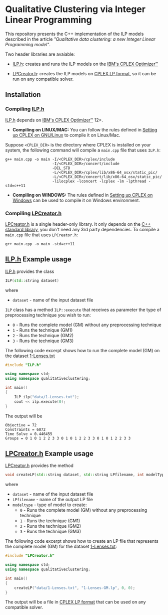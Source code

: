 # Qualitative Clustering via Integer Linear Programming

This repository presents the C++ implementation of the ILP models described in the article _"Qualitative data clustering: a new Integer Linear Programming model"_. 

Two header libraries are avaiable:

* [ILP.h](ILP.h): creates and runs the ILP models on the [IBM's CPLEX Optimizer™](http://www.ibm.com/software/commerce/optimization/cplex-optimizer/)

* [LPCreator.h](LPCreator.h): creates the ILP models on [CPLEX LP format](https://www.ibm.com/support/knowledgecenter/SSSA5P_12.5.0/ilog.odms.cplex.help/CPLEX/FileFormats/topics/LP.html), so it can be run on any compatible solver.

Installation
------------

### Compiling [ILP.h](ILP.h)

[ILP.h](ILP.h) depends on [IBM's CPLEX Optimizer™](http://www.ibm.com/software/commerce/optimization/cplex-optimizer/) 12>. 

* **Compiling on LINUX/MAC:** You can follow the rules defined in [Setting up CPLEX on GNU/Linux](https://www.ibm.com/support/knowledgecenter/SSSA5P_12.7.1/ilog.odms.cplex.help/CPLEX/GettingStarted/topics/set_up/GNU_Linux.html)
to compile it on Linux/Mac. 

Suppose `<CPLEX_DIR>` is the directory where CPLEX is installed on your system, the following command will compile a `main.cpp` file that uses `ILP.h`: 

```
g++ main.cpp -o main -I/<CPLEX_DIR>/cplex/include 
                     -I/<CPLEX_DIR>/concert/include
                     -DIL_STD 
                     -L/<CPLEX_DIR>/cplex/lib/x86-64_osx/static_pic/ 
                     -L/<CPLEX_DIR>/concert/lib/x86-64_osx/static_pic/ 
                     -lilocplex -lconcert -lcplex -lm -lpthread -std=c++11
```

* **Compiling on WINDOWS:** The rules defined in [Setting up CPLEX on Windows](https://www.ibm.com/support/knowledgecenter/SSSA5P_12.7.1/ilog.odms.cplex.help/CPLEX/GettingStarted/topics/set_up/Windows.html) can be used to compile it on Windows environment.

### Compiling [LPCreator.h](LPCreator.h)

[LPCreator.h](LPCreator.h) is a single header-only library. It only depends on the [C++ standard library](http://en.cppreference.com/w/cpp/header), you don't need any 3rd party dependencies. To compile a `main.cpp` file that uses `LPCreator.h`:

```
g++ main.cpp -o main -std=c++11
```

[ILP.h](ILP.h)  Example usage 
-------------

[ILP.h](ILP.h) provides the class 

```c++
ILP(std::string dataset)
```
where 
 - `dataset` - name of the input dataset file
 
`ILP` class has a method `ILP::execute` that receives as parameter the type of preprocessing technique you wish to run:
 - `0` - Runs the complete model (GM) without any preprocessing technique
 - `1` - Runs the technique (GM1)
 - `2` - Runs the technique (GM2)
 - `3` - Runs the technique (GM3)
 
 The following code excerpt shows how to run the complete model (GM) on the dataset [1-Lenses.txt](data/1-Lenses.txt)

```c++
#include "ILP.h"

using namespace std;
using namespace qualitativeclustering;

int main()
{
    ILP ilp("data/1-Lenses.txt");
    cout << ilp.execute(0);
}
```

The output will be
```
Objective = 72
Constraints = 6072
Time Solve = 0.446455
Groups = 0 1 0 1 2 2 3 3 0 1 0 1 2 2 3 3 0 1 0 1 2 2 3 3
```

[LPCreator.h](LPCreator.h) Example usage
-------------

[LPCreator.h](LPCreator.h) provides the method

```cpp
void createLP(std::string dataset, std::string LPfilename, int modelType)
```
where 
 - `dataset` - name of the input dataset file
 - `LPfilename` - name of the output LP file
 - `modeltype` - type of model to create:
   - `0` - Runs the complete model (GM) without any preprocessing technique
   - `1` - Runs the technique (GM1)
   - `2` - Runs the technique (GM2)
   - `3` - Runs the technique (GM3)

The following code excerpt shows how to create an LP file that represents the complete model (GM) for the dataset [1-Lenses.txt](data/1-Lenses.txt):

```c++
#include "LPCreator.h"

using namespace std;
using namespace qualitativeclustering;

int main()
{
    createLP("data/1-Lenses.txt", "1-Lenses-GM.lp", 0, 0);
}
```
The output will be a file in [CPLEX LP format](https://www.ibm.com/support/knowledgecenter/SSSA5P_12.5.0/ilog.odms.cplex.help/CPLEX/FileFormats/topics/LP.html) that can be used on any compatible solver. 
